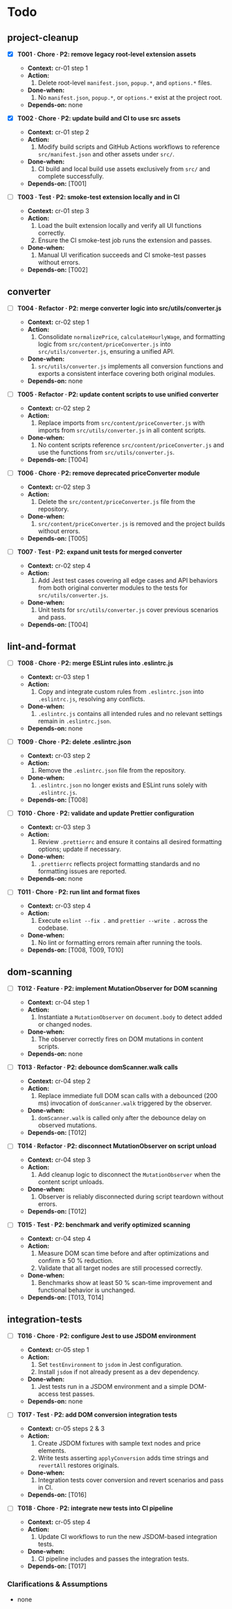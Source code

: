 # Todo

## project-cleanup
- [x] **T001 · Chore · P2: remove legacy root-level extension assets**
    - **Context:** cr-01 step 1
    - **Action:**
        1. Delete root-level `manifest.json`, `popup.*`, and `options.*` files.
    - **Done-when:**
        1. No `manifest.json`, `popup.*`, or `options.*` exist at the project root.
    - **Depends-on:** none

- [x] **T002 · Chore · P2: update build and CI to use src assets**
    - **Context:** cr-01 step 2
    - **Action:**
        1. Modify build scripts and GitHub Actions workflows to reference `src/manifest.json` and other assets under `src/`.
    - **Done-when:**
        1. CI build and local build use assets exclusively from `src/` and complete successfully.
    - **Depends-on:** [T001]

- [ ] **T003 · Test · P2: smoke-test extension locally and in CI**
    - **Context:** cr-01 step 3
    - **Action:**
        1. Load the built extension locally and verify all UI functions correctly.
        2. Ensure the CI smoke-test job runs the extension and passes.
    - **Done-when:**
        1. Manual UI verification succeeds and CI smoke-test passes without errors.
    - **Depends-on:** [T002]

## converter
- [ ] **T004 · Refactor · P2: merge converter logic into src/utils/converter.js**
    - **Context:** cr-02 step 1
    - **Action:**
        1. Consolidate `normalizePrice`, `calculateHourlyWage`, and formatting logic from `src/content/priceConverter.js` into `src/utils/converter.js`, ensuring a unified API.
    - **Done-when:**
        1. `src/utils/converter.js` implements all conversion functions and exports a consistent interface covering both original modules.
    - **Depends-on:** none

- [ ] **T005 · Refactor · P2: update content scripts to use unified converter**
    - **Context:** cr-02 step 2
    - **Action:**
        1. Replace imports from `src/content/priceConverter.js` with imports from `src/utils/converter.js` in all content scripts.
    - **Done-when:**
        1. No content scripts reference `src/content/priceConverter.js` and use the functions from `src/utils/converter.js`.
    - **Depends-on:** [T004]

- [ ] **T006 · Chore · P2: remove deprecated priceConverter module**
    - **Context:** cr-02 step 3
    - **Action:**
        1. Delete the `src/content/priceConverter.js` file from the repository.
    - **Done-when:**
        1. `src/content/priceConverter.js` is removed and the project builds without errors.
    - **Depends-on:** [T005]

- [ ] **T007 · Test · P2: expand unit tests for merged converter**
    - **Context:** cr-02 step 4
    - **Action:**
        1. Add Jest test cases covering all edge cases and API behaviors from both original converter modules to the tests for `src/utils/converter.js`.
    - **Done-when:**
        1. Unit tests for `src/utils/converter.js` cover previous scenarios and pass.
    - **Depends-on:** [T004]

## lint-and-format
- [ ] **T008 · Chore · P2: merge ESLint rules into .eslintrc.js**
    - **Context:** cr-03 step 1
    - **Action:**
        1. Copy and integrate custom rules from `.eslintrc.json` into `.eslintrc.js`, resolving any conflicts.
    - **Done-when:**
        1. `.eslintrc.js` contains all intended rules and no relevant settings remain in `.eslintrc.json`.
    - **Depends-on:** none

- [ ] **T009 · Chore · P2: delete .eslintrc.json**
    - **Context:** cr-03 step 2
    - **Action:**
        1. Remove the `.eslintrc.json` file from the repository.
    - **Done-when:**
        1. `.eslintrc.json` no longer exists and ESLint runs solely with `.eslintrc.js`.
    - **Depends-on:** [T008]

- [ ] **T010 · Chore · P2: validate and update Prettier configuration**
    - **Context:** cr-03 step 3
    - **Action:**
        1. Review `.prettierrc` and ensure it contains all desired formatting options; update if necessary.
    - **Done-when:**
        1. `.prettierrc` reflects project formatting standards and no formatting issues are reported.
    - **Depends-on:** none

- [ ] **T011 · Chore · P2: run lint and format fixes**
    - **Context:** cr-03 step 4
    - **Action:**
        1. Execute `eslint --fix .` and `prettier --write .` across the codebase.
    - **Done-when:**
        1. No lint or formatting errors remain after running the tools.
    - **Depends-on:** [T008, T009, T010]

## dom-scanning
- [ ] **T012 · Feature · P2: implement MutationObserver for DOM scanning**
    - **Context:** cr-04 step 1
    - **Action:**
        1. Instantiate a `MutationObserver` on `document.body` to detect added or changed nodes.
    - **Done-when:**
        1. The observer correctly fires on DOM mutations in content scripts.
    - **Depends-on:** none

- [ ] **T013 · Refactor · P2: debounce domScanner.walk calls**
    - **Context:** cr-04 step 2
    - **Action:**
        1. Replace immediate full DOM scan calls with a debounced (200 ms) invocation of `domScanner.walk` triggered by the observer.
    - **Done-when:**
        1. `domScanner.walk` is called only after the debounce delay on observed mutations.
    - **Depends-on:** [T012]

- [ ] **T014 · Refactor · P2: disconnect MutationObserver on script unload**
    - **Context:** cr-04 step 3
    - **Action:**
        1. Add cleanup logic to disconnect the `MutationObserver` when the content script unloads.
    - **Done-when:**
        1. Observer is reliably disconnected during script teardown without errors.
    - **Depends-on:** [T012]

- [ ] **T015 · Test · P2: benchmark and verify optimized scanning**
    - **Context:** cr-04 step 4
    - **Action:**
        1. Measure DOM scan time before and after optimizations and confirm ≥ 50 % reduction.
        2. Validate that all target nodes are still processed correctly.
    - **Done-when:**
        1. Benchmarks show at least 50 % scan-time improvement and functional behavior is unchanged.
    - **Depends-on:** [T013, T014]

## integration-tests
- [ ] **T016 · Chore · P2: configure Jest to use JSDOM environment**
    - **Context:** cr-05 step 1
    - **Action:**
        1. Set `testEnvironment` to `jsdom` in Jest configuration.
        2. Install `jsdom` if not already present as a dev dependency.
    - **Done-when:**
        1. Jest tests run in a JSDOM environment and a simple DOM-access test passes.
    - **Depends-on:** none

- [ ] **T017 · Test · P2: add DOM conversion integration tests**
    - **Context:** cr-05 steps 2 & 3
    - **Action:**
        1. Create JSDOM fixtures with sample text nodes and price elements.
        2. Write tests asserting `applyConversion` adds time strings and `revertAll` restores originals.
    - **Done-when:**
        1. Integration tests cover conversion and revert scenarios and pass in CI.
    - **Depends-on:** [T016]

- [ ] **T018 · Chore · P2: integrate new tests into CI pipeline**
    - **Context:** cr-05 step 4
    - **Action:**
        1. Update CI workflows to run the new JSDOM-based integration tests.
    - **Done-when:**
        1. CI pipeline includes and passes the integration tests.
    - **Depends-on:** [T017]

### Clarifications & Assumptions
- none